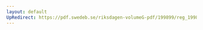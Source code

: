 ```yaml
---
layout: default
UpRedirect: https://pdf.swedeb.se/riksdagen-volumeG-pdf/199899/reg_199899/reg_199899_0143.pdf
---
```

